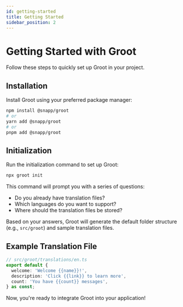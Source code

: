 ```yaml
---
id: getting-started
title: Getting Started
sidebar_position: 2
---
```


# Getting Started with Groot

Follow these steps to quickly set up Groot in your project.

## Installation

Install Groot using your preferred package manager:

```bash
npm install @snapp/groot
# or
yarn add @snapp/groot
# or
pnpm add @snapp/groot
```

## Initialization

Run the initialization command to set up Groot:

```bash
npx groot init
```

This command will prompt you with a series of questions:

- Do you already have translation files?
- Which languages do you want to support?
- Where should the translation files be stored?

Based on your answers, Groot will generate the default folder structure (e.g., `src/groot`) and sample translation files.

## Example Translation File

```ts
// src/groot/translations/en.ts
export default {
  welcome: 'Welcome {{name}}!',
  description: 'Click {{link}} to learn more',
  count: 'You have {{count}} messages',
} as const;
```

Now, you're ready to integrate Groot into your application!
